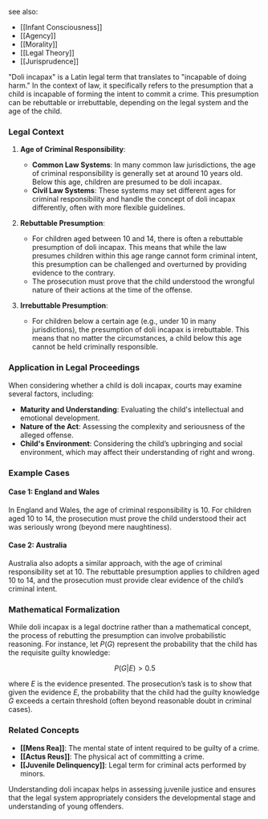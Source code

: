 see also:
- [[Infant Consciousness]]
- [[Agency]]
- [[Morality]]
- [[Legal Theory]]
- [[Jurisprudence]]

"Doli incapax" is a Latin legal term that translates to "incapable of doing harm." In the context of law, it specifically refers to the presumption that a child is incapable of forming the intent to commit a crime. This presumption can be rebuttable or irrebuttable, depending on the legal system and the age of the child.

### Legal Context

1. **Age of Criminal Responsibility**:
   - **Common Law Systems**: In many common law jurisdictions, the age of criminal responsibility is generally set at around 10 years old. Below this age, children are presumed to be doli incapax. 
   - **Civil Law Systems**: These systems may set different ages for criminal responsibility and handle the concept of doli incapax differently, often with more flexible guidelines.

2. **Rebuttable Presumption**: 
   - For children aged between 10 and 14, there is often a rebuttable presumption of doli incapax. This means that while the law presumes children within this age range cannot form criminal intent, this presumption can be challenged and overturned by providing evidence to the contrary.
   - The prosecution must prove that the child understood the wrongful nature of their actions at the time of the offense.

3. **Irrebuttable Presumption**: 
   - For children below a certain age (e.g., under 10 in many jurisdictions), the presumption of doli incapax is irrebuttable. This means that no matter the circumstances, a child below this age cannot be held criminally responsible.

### Application in Legal Proceedings

When considering whether a child is doli incapax, courts may examine several factors, including:

- **Maturity and Understanding**: Evaluating the child's intellectual and emotional development.
- **Nature of the Act**: Assessing the complexity and seriousness of the alleged offense.
- **Child's Environment**: Considering the child’s upbringing and social environment, which may affect their understanding of right and wrong.

### Example Cases

#### Case 1: England and Wales

In England and Wales, the age of criminal responsibility is 10. For children aged 10 to 14, the prosecution must prove the child understood their act was seriously wrong (beyond mere naughtiness).

#### Case 2: Australia

Australia also adopts a similar approach, with the age of criminal responsibility set at 10. The rebuttable presumption applies to children aged 10 to 14, and the prosecution must provide clear evidence of the child’s criminal intent.

### Mathematical Formalization

While doli incapax is a legal doctrine rather than a mathematical concept, the process of rebutting the presumption can involve probabilistic reasoning. For instance, let $P(G)$ represent the probability that the child has the requisite guilty knowledge:

$$ P(G|E) > 0.5 $$

where $E$ is the evidence presented. The prosecution’s task is to show that given the evidence $E$, the probability that the child had the guilty knowledge $G$ exceeds a certain threshold (often beyond reasonable doubt in criminal cases).

### Related Concepts

- **[[Mens Rea]]**: The mental state of intent required to be guilty of a crime.
- **[[Actus Reus]]**: The physical act of committing a crime.
- **[[Juvenile Delinquency]]**: Legal term for criminal acts performed by minors.

Understanding doli incapax helps in assessing juvenile justice and ensures that the legal system appropriately considers the developmental stage and understanding of young offenders.